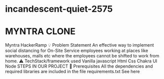 # incandescent-quiet-2575
# MYNTRA CLONE
Myntra HackerRamp
💡 Problem Statement
An effective way to implement social distancing for On-Site Service employees working at places like warehouses, malls etc
where the employees cannot be shifted to work from home.
⚠️ TechStack/framework used
Vanilla javascript
Html
Css
Chakra UI
Node
STEPS IN OUR PROJECT
🔑 Prerequisites
All the dependencies and required libraries are included in the file requirements.txt See here
